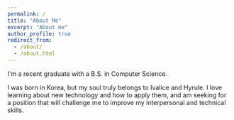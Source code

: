```yaml
---
permalink: /
title: "About Me"
excerpt: "About me"
author_profile: true
redirect_from: 
  - /about/
  - /about.html
---
```

I'm a recent graduate with a B.S. in Computer Science.

I was born in Korea, but my soul truly belongs to Ivalice and Hyrule. 
I love learning about new technology and how to apply them, and am seeking for a position that will challenge me to improve my interpersonal and technical skills.

